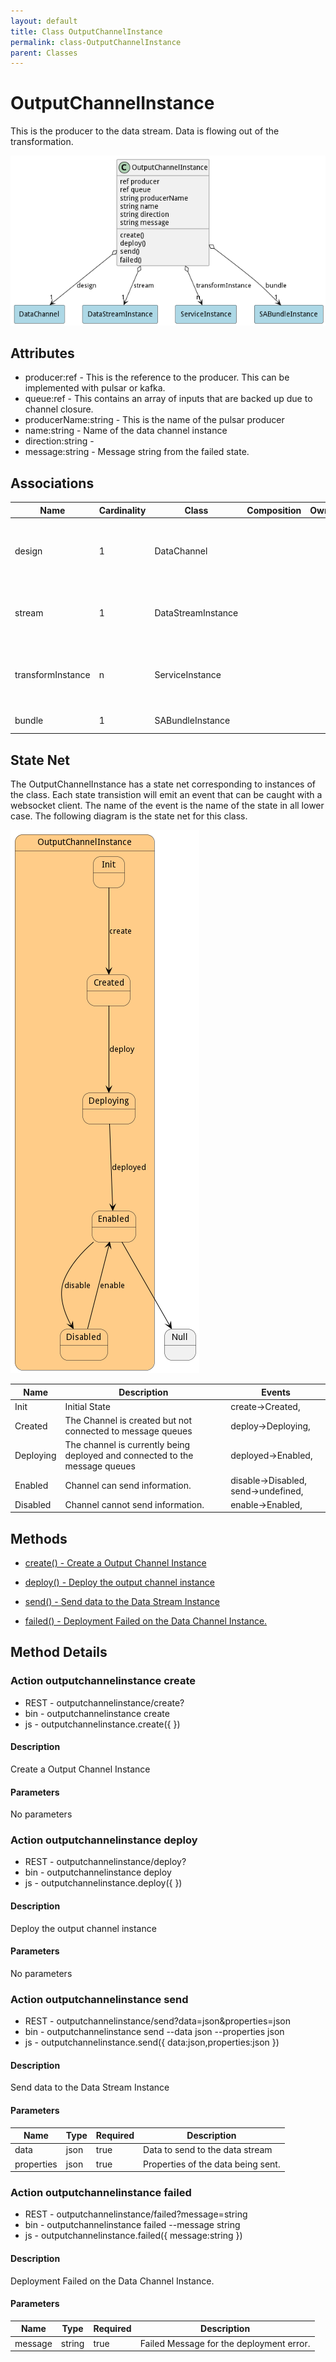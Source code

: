 ```yaml
---
layout: default
title: Class OutputChannelInstance
permalink: class-OutputChannelInstance
parent: Classes
---
```


# OutputChannelInstance

This is the producer to the data stream. Data is flowing out of the transformation.

![Logical Diagram](./logical.png)

## Attributes

* producer:ref - This is the reference to the producer. This can be implemented with pulsar or kafka.
* queue:ref - This contains an array of inputs that are backed up due to channel closure.
* producerName:string - This is the name of the pulsar producer
* name:string - Name of the data channel instance
* direction:string - 
* message:string - Message string from the failed state.


## Associations

| Name | Cardinality | Class | Composition | Owner | Description |
| --- | --- | --- | --- | --- | --- |
| design | 1 | DataChannel |  |  | Parent of the channel Instance. This is the definition of the channel. |
| stream | 1 | DataStreamInstance |  |  | This is the stream instance that is running the channel |
| transformInstance | n | ServiceInstance |  |  | This is the instance of the transformation Service for the channel. |
| bundle | 1 | SABundleInstance |  |  | This is the sabr instance |





## State Net
The OutputChannelInstance has a state net corresponding to instances of the class. Each state transistion will emit an 
event that can be caught with a websocket client. The name of the event is the name of the state in all lower case.
The following diagram is the state net for this class.

![State Net Diagram](./statenet.png)

| Name | Description | Events |
| --- | --- | --- |
| Init | Initial State | create-&gt;Created,  |
| Created | The Channel is created but not connected to message queues | deploy-&gt;Deploying,  |
| Deploying | The channel is currently being deployed and connected to the message queues | deployed-&gt;Enabled,  |
| Enabled | Channel can send information. | disable-&gt;Disabled, send-&gt;undefined,  |
| Disabled | Channel cannot send information. | enable-&gt;Enabled,  |



## Methods

* [create() - Create a Output Channel Instance](#action-create)

* [deploy() - Deploy the output channel instance](#action-deploy)

* [send() - Send data to the Data Stream Instance](#action-send)

* [failed() - Deployment Failed on the Data Channel Instance.](#action-failed)


<h2>Method Details</h2>
    
### Action outputchannelinstance create



* REST - outputchannelinstance/create?
* bin - outputchannelinstance create 
* js - outputchannelinstance.create({  })

#### Description
Create a Output Channel Instance

#### Parameters

No parameters



### Action outputchannelinstance deploy



* REST - outputchannelinstance/deploy?
* bin - outputchannelinstance deploy 
* js - outputchannelinstance.deploy({  })

#### Description
Deploy the output channel instance

#### Parameters

No parameters



### Action outputchannelinstance send



* REST - outputchannelinstance/send?data=json&amp;properties=json
* bin - outputchannelinstance send --data json --properties json
* js - outputchannelinstance.send({ data:json,properties:json })

#### Description
Send data to the Data Stream Instance

#### Parameters

| Name | Type | Required | Description |
|---|---|---|---|
| data | json |true | Data to send to the data stream |
| properties | json |true | Properties of the data being sent. |




### Action outputchannelinstance failed



* REST - outputchannelinstance/failed?message=string
* bin - outputchannelinstance failed --message string
* js - outputchannelinstance.failed({ message:string })

#### Description
Deployment Failed on the Data Channel Instance.

#### Parameters

| Name | Type | Required | Description |
|---|---|---|---|
| message | string |true | Failed Message for the deployment error. |





